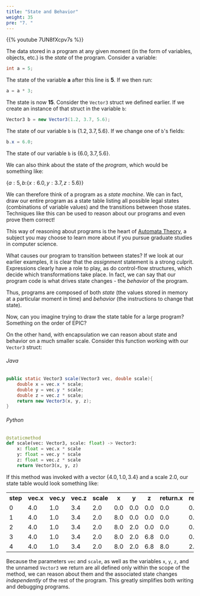 ```yaml
---
title: "State and Behavior"
weight: 35
pre: "7. "
---
```

{{% youtube 7UN8fXcpv7s %}}

The data stored in a program at any given moment (in the form of variables, objects, etc.) is the *state* of the program.  Consider a variable:

```java
int a = 5;
```

The state of the variable **a** after this line is **5**.  If we then run:

```java
a = a * 3;
```

The state is now **15**. Consider the `Vector3` struct we defined earlier. If we create an instance of that struct in the variable `b`:

```java
Vector3 b = new Vector3(1.2, 3.7, 5.6);
```

The state of our variable `b` is {$1.2, 3.7, 5.6$}.  If we change one of `b`'s fields:

```java
b.x = 6.0;
```

The state of our variable `b` is {$6.0, 3.7, 5.6$}.

We can also think about the state of the *program*, which would be something like:

{$a: 5, b:${$x: 6.0, y: 3.7, z: 5.6$}}

We can therefore think of a program as a *state machine*. We can in fact, draw our entire program as a state table listing all possible legal states (combinations of variable values) and the transitions between those states. Techniques like this can be used to reason about our programs and even prove them correct!

This way of reasoning about programs is the heart of [Automata Theory](https://en.wikipedia.org/wiki/Automata_theory), a subject you may choose to learn more about if you pursue graduate studies in computer science.

What causes our program to transition between states?  If we look at our earlier examples, it is clear that the *assignment* statement is a strong culprit.  Expressions clearly have a role to play, as do control-flow structures, which decide which transformations take place.  In fact, we can say that our program code is what drives state changes - the *behavior* of the program.

Thus, programs are composed of both _state_ (the values stored in memory at a particular moment in time) and _behavior_ (the instructions to change that state).  

Now, can you imagine trying to draw the state table for a large program?  Something on the order of EPIC?  

On the other hand, with encapsulation we can reason about state and behavior on a much smaller scale.  Consider this function working with our `Vector3` struct:

###### Java

```java
public static Vector3 scale(Vector3 vec, double scale){
    double x = vec.x * scale;
    double y = vec.y * scale;
    double z = vec.z * scale;
    return new Vector3(x, y, z);
}
```

###### Python

```python
@staticmethod
def scale(vec: Vector3, scale: float) -> Vector3:
    x: float = vec.x * scale
    y: float = vec.y * scale
    z: float = vec.z * scale
    return Vector3(x, y, z)
```

If this method was invoked with a vector {$4.0, 1.0, 3.4$} and a scale $2.0$, our state table would look something like:

<table>
  <tr>
    <th>step</th>
    <th>vec.x</th>
    <th>vec.y</th>
    <th>vec.z</th>
    <th>scale</th>
    <th>x</th>
    <th>y</th>
    <th>z</th>
    <th>return.x</th>
    <th>return.y</th>
    <th>return.z</th>
  <tr>
  <tr>
    <td>0</td>
    <td>4.0</td>
    <td>1.0</td>
    <td>3.4</td>
    <td>2.0</td>
    <td>0.0</td>
    <td>0.0</td>
    <td>0.0</td>
    <td>0.0</td>
    <td>0.0</td>
    <td>0.0</td>
  </tr>
  <tr>
    <td>1</td>
    <td>4.0</td>
    <td>1.0</td>
    <td>3.4</td>
    <td>2.0</td>
    <td>8.0</td>
    <td>0.0</td>
    <td>0.0</td>
    <td>0.0</td>
    <td>0.0</td>
    <td>0.0</td>
  </tr>
  <tr>
    <td>2</td>
    <td>4.0</td>
    <td>1.0</td>
    <td>3.4</td>
    <td>2.0</td>
    <td>8.0</td>
    <td>2.0</td>
    <td>0.0</td>
    <td>0.0</td>
    <td>0.0</td>
    <td>0.0</td>
  </tr>
  <tr>
    <td>3</td>
    <td>4.0</td>
    <td>1.0</td>
    <td>3.4</td>
    <td>2.0</td>
    <td>8.0</td>
    <td>2.0</td>
    <td>6.8</td>
    <td>0.0</td>
    <td>0.0</td>
    <td>0.0</td>
  </tr>
  <tr>
    <td>4</td>
    <td>4.0</td>
    <td>1.0</td>
    <td>3.4</td>
    <td>2.0</td>
    <td>8.0</td>
    <td>2.0</td>
    <td>6.8</td>
    <td>8.0</td>
    <td>2.0</td>
    <td>6.8</td>
  </tr>
</table>

Because the parameters `vec` and `scale`, as well as the variables `x`, `y`, `z`, and the unnamed `Vector3` we return are all defined only within the scope of the method, we can reason about them and the associated state changes _independently_ of the rest of the program.  This greatly simplifies both writing and debugging programs.
